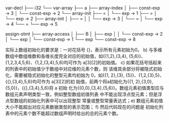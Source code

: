 var-decl
├── i32
└── var-array
    ├── a
    ├── array-index
    │   ├── const-exp → 3
    │   └── const-exp → 2
    └── array-init
        ├── =
        │   └── exp → 1
        ├── =
        │   └── exp → 2
        ├── array-init
        │   ├── =
        │   │   └── exp → 3
        │   └── =
        │       └── exp → 4
        └── =
            └── exp → 5


assign-stmt
├── array-access
│   ├── B
│   ├── exp
│   │   └── const-exp → 2
│   └── exp
│       └── const-exp → 1
└── exp
    └── const-exp → 8


实际上数组初始化的要求是：一对花括号 {}，表示所有元素初始为0。 
b) 与多维数组中数组维数和各维长度完全对应的初始值，如{{1,2},{3,4}, 
{5,6}}、{1,2,3,4,5,6}、{1,2,{3,4},5,6}均可作为 a[3][2]的初始值。 
c) 如果花括号括起来的列表中的初始值少于数组中对应维的元素个数，则
该维其余部分将被隐式初始化，需要被隐式初始化的整型元素均初始为
0，如{{1, 2},{3}, {5}}、{1,2,{3},5}、{{},{3,4},5,6}均可作为 a[3][2]的初
始值，前两个将a初始化为{{1, 2},{3,0}, {5,0}}，{{},{3,4},5,6}将 a 初始
化为{{0,0},{3,4},{5,6}}。数组元素初值类型应与数组元素声明类型一致，例如整型数组初值列表
中不能出现浮点型元素；但是浮点型数组的初始化列表中可以出现整型
常量或整型常量表达式；e) 数组元素初值大小不能超出对应元素数据类型的表示范围； 
f) 然后代码现在的问题是 
初始化列表中的元素个数不能超过数组声明时给出的总的元素个数。 